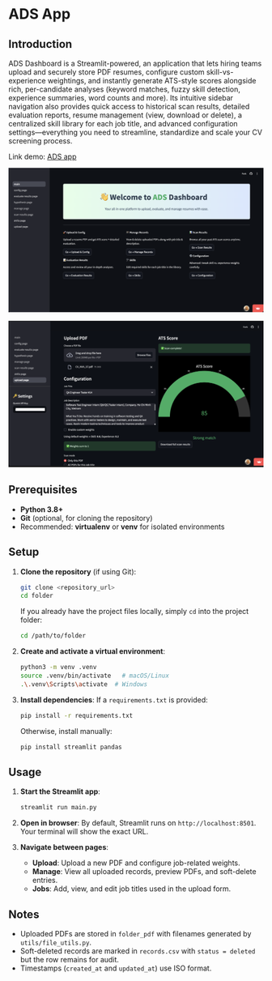 # ADS App

## Introduction

ADS Dashboard is a Streamlit-powered, an application that lets hiring teams upload and securely store PDF resumes, configure custom skill-vs-experience weightings, and instantly generate ATS-style scores alongside rich, per-candidate analyses (keyword matches, fuzzy skill detection, experience summaries, word counts and more). Its intuitive sidebar navigation also provides quick access to historical scan results, detailed evaluation reports, resume management (view, download or delete), a centralized skill library for each job title, and advanced configuration settings—everything you need to streamline, standardize and scale your CV screening process.

Link demo: [ADS app](https://capigiba.streamlit.app/)

![alt text](demo/dashboard.png)

![alt text](demo/result.png)

## Prerequisites

- **Python 3.8+**
- **Git** (optional, for cloning the repository)
- Recommended: **virtualenv** or **venv** for isolated environments

## Setup

1. **Clone the repository** (if using Git):
   ```bash
   git clone <repository_url>
   cd folder
   ```
   If you already have the project files locally, simply `cd` into the project folder:
   ```bash
   cd /path/to/folder
   ```

2. **Create and activate a virtual environment**:
   ```bash
   python3 -m venv .venv
   source .venv/bin/activate   # macOS/Linux
   .\.venv\Scripts\activate  # Windows
   ```

3. **Install dependencies**:
   If a `requirements.txt` is provided:
   ```bash
   pip install -r requirements.txt
   ```
   Otherwise, install manually:
   ```bash
   pip install streamlit pandas
   ```

## Usage

1. **Start the Streamlit app**:
   ```bash
   streamlit run main.py
   ```

2. **Open in browser**:
   By default, Streamlit runs on `http://localhost:8501`. Your terminal will show the exact URL.

3. **Navigate between pages**:
   - **Upload**: Upload a new PDF and configure job-related weights.
   - **Manage**: View all uploaded records, preview PDFs, and soft-delete entries.
   - **Jobs**: Add, view, and edit job titles used in the upload form.

## Notes

- Uploaded PDFs are stored in `folder_pdf` with filenames generated by `utils/file_utils.py`.
- Soft-deleted records are marked in `records.csv` with `status = deleted` but the row remains for audit.
- Timestamps (`created_at` and `updated_at`) use ISO format.


